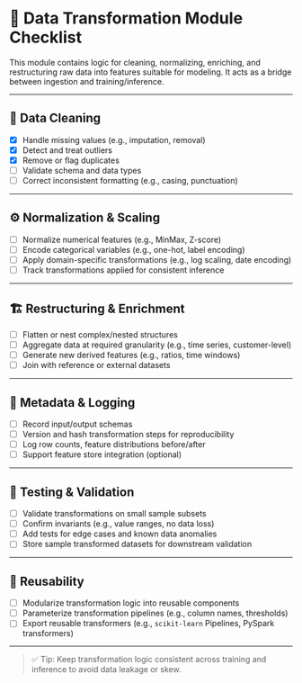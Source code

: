 # 🔄 Data Transformation Module Checklist

This module contains logic for cleaning, normalizing, enriching, and restructuring raw data into features suitable for modeling. It acts as a bridge between ingestion and training/inference.

---

## 🧹 Data Cleaning

- [X] Handle missing values (e.g., imputation, removal)
- [X] Detect and treat outliers
- [X] Remove or flag duplicates
- [ ] Validate schema and data types
- [ ] Correct inconsistent formatting (e.g., casing, punctuation)

---

## ⚙️ Normalization & Scaling

- [ ] Normalize numerical features (e.g., MinMax, Z-score)
- [ ] Encode categorical variables (e.g., one-hot, label encoding)
- [ ] Apply domain-specific transformations (e.g., log scaling, date encoding)
- [ ] Track transformations applied for consistent inference

---

## 🏗️ Restructuring & Enrichment

- [ ] Flatten or nest complex/nested structures
- [ ] Aggregate data at required granularity (e.g., time series, customer-level)
- [ ] Generate new derived features (e.g., ratios, time windows)
- [ ] Join with reference or external datasets

---

## 🧾 Metadata & Logging

- [ ] Record input/output schemas
- [ ] Version and hash transformation steps for reproducibility
- [ ] Log row counts, feature distributions before/after
- [ ] Support feature store integration (optional)

---

## 🧪 Testing & Validation

- [ ] Validate transformations on small sample subsets
- [ ] Confirm invariants (e.g., value ranges, no data loss)
- [ ] Add tests for edge cases and known data anomalies
- [ ] Store sample transformed datasets for downstream validation

---

## 🔄 Reusability

- [ ] Modularize transformation logic into reusable components
- [ ] Parameterize transformation pipelines (e.g., column names, thresholds)
- [ ] Export reusable transformers (e.g., `scikit-learn` Pipelines, PySpark transformers)

---

> ✅ Tip: Keep transformation logic consistent across training and inference to avoid data leakage or skew.
